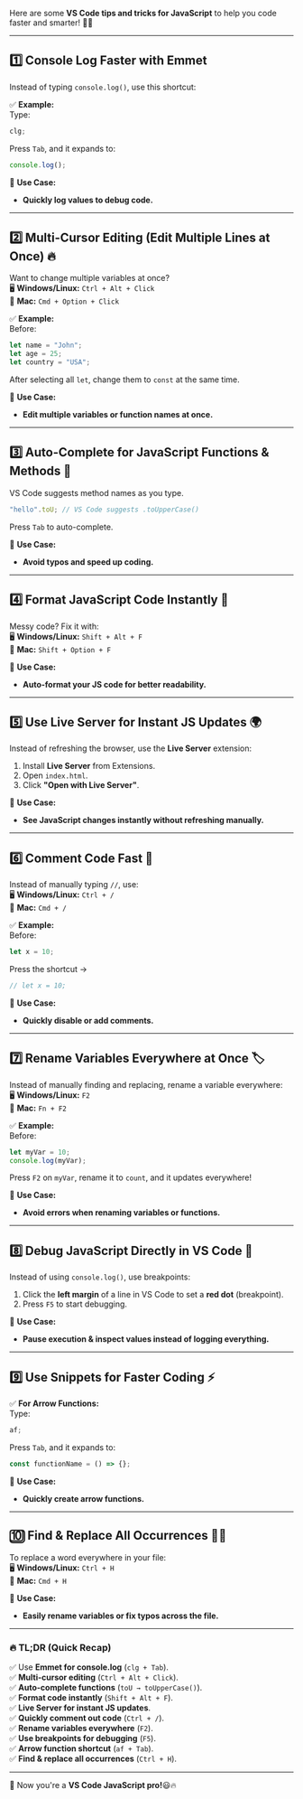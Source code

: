 Here are some **VS Code tips and tricks for JavaScript** to help you code faster and smarter! 🚀🔥

---

## **1️⃣ Console Log Faster with Emmet**

Instead of typing `console.log()`, use this shortcut:

✅ **Example:**  
Type:

```js
clg;
```

Press `Tab`, and it expands to:

```js
console.log();
```

🚀 **Use Case:**

- **Quickly log values to debug code.**

---

## **2️⃣ Multi-Cursor Editing (Edit Multiple Lines at Once) 🔥**

Want to change multiple variables at once?  
🖥️ **Windows/Linux:** `Ctrl + Alt + Click`  
🍏 **Mac:** `Cmd + Option + Click`

✅ **Example:**  
Before:

```js
let name = "John";
let age = 25;
let country = "USA";
```

After selecting all `let`, change them to `const` at the same time.

🚀 **Use Case:**

- **Edit multiple variables or function names at once.**

---

## **3️⃣ Auto-Complete for JavaScript Functions & Methods 🤖**

VS Code suggests method names as you type.

```js
"hello".toU; // VS Code suggests .toUpperCase()
```

Press `Tab` to auto-complete.

🚀 **Use Case:**

- **Avoid typos and speed up coding.**

---

## **4️⃣ Format JavaScript Code Instantly 🎨**

Messy code? Fix it with:  
🖥️ **Windows/Linux:** `Shift + Alt + F`  
🍏 **Mac:** `Shift + Option + F`

🚀 **Use Case:**

- **Auto-format your JS code for better readability.**

---

## **5️⃣ Use Live Server for Instant JS Updates 🌍**

Instead of refreshing the browser, use the **Live Server** extension:

1. Install **Live Server** from Extensions.
2. Open `index.html`.
3. Click **"Open with Live Server"**.

🚀 **Use Case:**

- **See JavaScript changes instantly without refreshing manually.**

---

## **6️⃣ Comment Code Fast 📝**

Instead of manually typing `//`, use:  
🖥️ **Windows/Linux:** `Ctrl + /`  
🍏 **Mac:** `Cmd + /`

✅ **Example:**  
Before:

```js
let x = 10;
```

Press the shortcut →

```js
// let x = 10;
```

🚀 **Use Case:**

- **Quickly disable or add comments.**

---

## **7️⃣ Rename Variables Everywhere at Once 🏷️**

Instead of manually finding and replacing, rename a variable everywhere:  
🖥️ **Windows/Linux:** `F2`  
🍏 **Mac:** `Fn + F2`

✅ **Example:**  
Before:

```js
let myVar = 10;
console.log(myVar);
```

Press `F2` on `myVar`, rename it to `count`, and it updates everywhere!

🚀 **Use Case:**

- **Avoid errors when renaming variables or functions.**

---

## **8️⃣ Debug JavaScript Directly in VS Code 🐞**

Instead of using `console.log()`, use breakpoints:

1. Click the **left margin** of a line in VS Code to set a **red dot** (breakpoint).
2. Press `F5` to start debugging.

🚀 **Use Case:**

- **Pause execution & inspect values instead of logging everything.**

---

## **9️⃣ Use Snippets for Faster Coding ⚡**

✅ **For Arrow Functions:**  
Type:

```js
af;
```

Press `Tab`, and it expands to:

```js
const functionName = () => {};
```

🚀 **Use Case:**

- **Quickly create arrow functions.**

---

## **🔟 Find & Replace All Occurrences 🕵️‍♂️**

To replace a word everywhere in your file:  
🖥️ **Windows/Linux:** `Ctrl + H`  
🍏 **Mac:** `Cmd + H`

🚀 **Use Case:**

- **Easily rename variables or fix typos across the file.**

---

### **🔥 TL;DR (Quick Recap)**

✅ Use **Emmet for console.log** (`clg + Tab`).  
✅ **Multi-cursor editing** (`Ctrl + Alt + Click`).  
✅ **Auto-complete functions** (`toU → toUpperCase()`).  
✅ **Format code instantly** (`Shift + Alt + F`).  
✅ **Live Server for instant JS updates**.  
✅ **Quickly comment out code** (`Ctrl + /`).  
✅ **Rename variables everywhere** (`F2`).  
✅ **Use breakpoints for debugging** (`F5`).  
✅ **Arrow function shortcut** (`af + Tab`).  
✅ **Find & replace all occurrences** (`Ctrl + H`).

---

🚀 Now you're a **VS Code JavaScript pro!**😃🔥
